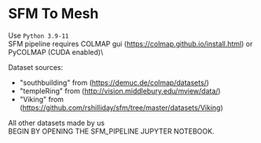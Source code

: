 # SFM To Mesh
Use `Python 3.9-11`\
SFM pipeline requires COLMAP gui (https://colmap.github.io/install.html) or PyCOLMAP (CUDA enabled)\

Dataset sources:
- "southbuilding" from (https://demuc.de/colmap/datasets/)
- "templeRing" from (http://vision.middlebury.edu/mview/data/)
- "Viking" from (https://github.com/rshilliday/sfm/tree/master/datasets/Viking)

All other datasets made by us\
BEGIN BY OPENING THE SFM_PIPELINE JUPYTER NOTEBOOK.
